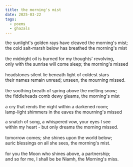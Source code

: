 ```yaml
---
title: the morning's mist
date: 2025-03-22
tags:
  - poems
  - ghazals
---
```

the sunlight's golden rays have cleaved the morning's mist;<br>
the cold salt-marsh below has breathed the morning's mist<br>
<br>
the midnight oil is burned for my thoughts' revolving,<br>
only with the sunrise will come sleep; the morning's missed<br>
<br>
headstones silent lie beneath light of coldest stars<br>
their names remain unread; unseen, the mourning missed.<br> 
<br>
the soothing breath of spring above the melting snow;<br>
the fiddleheads comb dewy gleams, the morning's mist<br>
<br>
a cry that rends the night within a darkened room;<br>
lamp-light shimmers in the eaves the mourning's missed<br>

a snatch of song, a whispered vow, your eyes I see<br>
within my heart - but only dreams the morning missed. <br>
<br>
tomorrow comes; she shines upon the world below;<br>
auric blessings on all she sees, the morning's mist.<br>
<br>
for you the Moon who shines above, a partnership;<br>
and so for me, I shall be be Niamh, the Morning's miss.